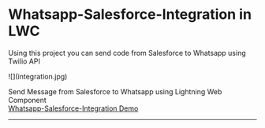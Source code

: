 # Whatsapp-Salesforce-Integration in LWC
<p> Using this project you can send code from Salesforce to Whatsapp using Twilio API</p>
![](integration.jpg)

Send Message from Salesforce to Whatsapp using Lightning Web Component<br/>
[Whatsapp-Salesforce-Integration Demo](https://www.youtube.com/watch?v=suErgMrmGy0)
<hr>



